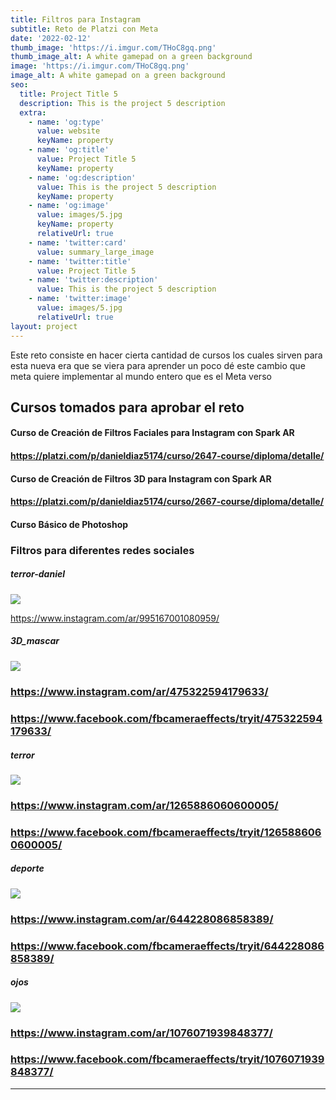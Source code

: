 ```yaml
---
title: Filtros para Instagram
subtitle: Reto de Platzi con Meta
date: '2022-02-12'
thumb_image: 'https://i.imgur.com/THoC8gq.png'
thumb_image_alt: A white gamepad on a green background
image: 'https://i.imgur.com/THoC8gq.png'
image_alt: A white gamepad on a green background
seo:
  title: Project Title 5
  description: This is the project 5 description
  extra:
    - name: 'og:type'
      value: website
      keyName: property
    - name: 'og:title'
      value: Project Title 5
      keyName: property
    - name: 'og:description'
      value: This is the project 5 description
      keyName: property
    - name: 'og:image'
      value: images/5.jpg
      keyName: property
      relativeUrl: true
    - name: 'twitter:card'
      value: summary_large_image
    - name: 'twitter:title'
      value: Project Title 5
    - name: 'twitter:description'
      value: This is the project 5 description
    - name: 'twitter:image'
      value: images/5.jpg
      relativeUrl: true
layout: project
---
```

Este reto consiste en hacer cierta cantidad de cursos los cuales sirven para esta nueva era que se viera para aprender un poco dé este cambio que meta quiere implementar al mundo entero que es el Meta verso

## **Cursos tomados para aprobar el reto**

#### Curso de Creación de Filtros Faciales para Instagram con Spark AR

#### <https://platzi.com/p/danieldiaz5174/curso/2647-course/diploma/detalle/>

#### Curso de Creación de Filtros 3D para Instagram con Spark AR

#### <https://platzi.com/p/danieldiaz5174/curso/2667-course/diploma/detalle/>

#### Curso Básico de Photoshop&#xA;&#xA;

### **Filtros para diferentes redes sociales**

##### **terror-daniel**

![](https://www.notion.so/image/https%3A%2F%2Fs3-us-west-2.amazonaws.com%2Fsecure.notion-static.com%2F34fcf7e8-fa2f-418e-96c6-933d29c5028b%2FCaptura_de_pantalla_\(2167\).png?table=block\&id=cdd27336-50c5-40cb-8655-099bceba79ab\&spaceId=13328bea-cc89-4468-bfca-ebe605b88e65\&width=830\&userId=514977c9-36d0-4e2d-886a-4c4d0a56974e\&cache=v2)

<https://www.instagram.com/ar/995167001080959/>

####

##### **3D_mascar**

##### &#xA;![](https://www.notion.so/image/https%3A%2F%2Fs3-us-west-2.amazonaws.com%2Fsecure.notion-static.com%2F91425835-2b79-4faa-af7c-0fb4e9bbf5ef%2F1644262419520.jpg?table=block\&id=fec1251a-643b-4cae-ab9c-911b813e3191\&spaceId=13328bea-cc89-4468-bfca-ebe605b88e65\&width=1440\&userId=514977c9-36d0-4e2d-886a-4c4d0a56974e\&cache=v2)

### <https://www.instagram.com/ar/475322594179633/>

### <https://www.facebook.com/fbcameraeffects/tryit/475322594179633/>

##### **terror**

![](https://www.notion.so/image/https%3A%2F%2Fs3-us-west-2.amazonaws.com%2Fsecure.notion-static.com%2F83be3b62-d1e6-4aae-96ef-f2f68abe2616%2FCaptura_de_pantalla_\(2170\).png?table=block\&id=9d88efab-1ffe-4022-9304-d8fbddf24544\&spaceId=13328bea-cc89-4468-bfca-ebe605b88e65\&width=820\&userId=514977c9-36d0-4e2d-886a-4c4d0a56974e\&cache=v2)

### <https://www.instagram.com/ar/1265886060600005/>

### <https://www.facebook.com/fbcameraeffects/tryit/1265886060600005/>

##### **deporte**


![](https://www.notion.so/image/https%3A%2F%2Fs3-us-west-2.amazonaws.com%2Fsecure.notion-static.com%2F7ee1f94c-58f7-48d4-9292-29d1b8834e9f%2FCaptura_de_pantalla_\(2171\).png?table=block\&id=afb14c30-f4a2-489c-9610-ed2fb46973c2\&spaceId=13328bea-cc89-4468-bfca-ebe605b88e65\&width=810\&userId=514977c9-36d0-4e2d-886a-4c4d0a56974e\&cache=v2)

### <https://www.instagram.com/ar/644228086858389/>

### <https://www.facebook.com/fbcameraeffects/tryit/644228086858389/>

##### **ojos**


![](https://www.notion.so/image/https%3A%2F%2Fs3-us-west-2.amazonaws.com%2Fsecure.notion-static.com%2F0b9b1a61-4517-4464-b91b-044768a62b32%2FCaptura_de_pantalla_\(2168\).png?id=d98937ef-65ad-4480-81cc-23252e827d27\&table=block\&spaceId=13328bea-cc89-4468-bfca-ebe605b88e65\&width=660\&userId=514977c9-36d0-4e2d-886a-4c4d0a56974e\&cache=v2)

### <https://www.instagram.com/ar/1076071939848377/>

### <https://www.facebook.com/fbcameraeffects/tryit/1076071939848377/>

***
